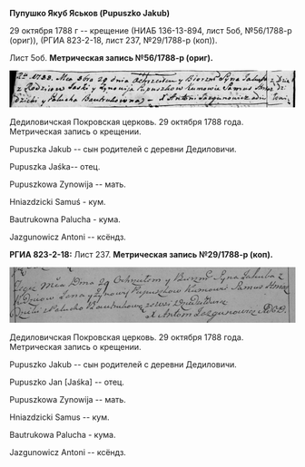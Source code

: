 **Пупушко Якуб Яськов (Pupuszko Jakub)**

29 октября 1788 г -- крещение (НИАБ 136-13-894, лист 5об, №56/1788-р
(ориг)), (РГИА 823-2-18, лист 237, №29/1788-р (коп)).

Лист 5об. **Метрическая запись №56/1788-р (ориг).**

![](./media/39db32eaf522ec3b99afc51691ea961c2e08af17.png)

Дедиловичская Покровская церковь. 29 октября 1788 года. Метрическая
запись о крещении.

Pupuszka Jakub -- сын родителей с деревни Дедиловичи.

Pupuszka Jaśka-- отец.

Pupuszkowa Zynowija -- мать.

Hniazdzicki Samuś - кум.

Bautrukowna Palucha - кума.

Jazgunowicz Antoni -- ксёндз.

**РГИА 823-2-18:** Лист 237. **Метрическая запись №29/1788-р (коп).**

![](./media/2ec4e3b2f4f197c1e74a23c20f967c9bcb394e3a.png)

Дедиловичская Покровская церковь. 29 октября 1788 года. Метрическая
запись о крещении.

Pupuszko Jakub -- сын родителей с деревни Дедиловичи.

Pupuszko Jan \[Jaśka\] -- отец.

Pupuszkowa Zynowija -- мать.

Hniazdzicki Samus -- кум.

Bautrukowa Palucha - кума.

Jazgunowicz Antoni -- ксёндз.

